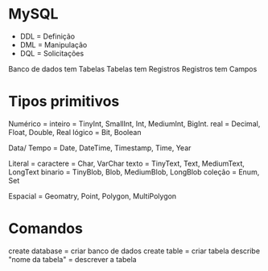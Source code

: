 # MySQL
- DDL = Definição
- DML = Manipulação
- DQL = Solicitações

Banco de dados tem Tabelas
Tabelas tem Registros
Registros tem Campos

# Tipos primitivos
Numérico = 
    inteiro = TinyInt, SmallInt, Int, MediumInt, BigInt.
    real = Decimal, Float, Double, Real
    lógico = Bit, Boolean

Data/ Tempo = Date, DateTime, Timestamp, Time, Year

Literal = 
    caractere = Char, VarChar
    texto = TinyText, Text, MediumText, LongText
    binario = TinyBlob, Blob, MediumBlob, LongBlob
    coleção = Enum, Set

Espacial = Geomatry, Point, Polygon, MultiPolygon

# Comandos
create database = criar banco de dados
create table = criar tabela
describe "nome da tabela" = descrever a tabela